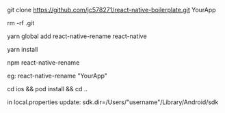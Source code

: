 git clone https://github.com/jc578271/react-native-boilerplate.git YourApp

rm -rf .git

yarn global add react-native-rename react-native

yarn install

npm react-native-rename <newName>
  
eg: react-native-rename "YourApp"

cd ios && pod install && cd ..

in local.properties update: sdk.dir=/Users/"username"/Library/Android/sdk
